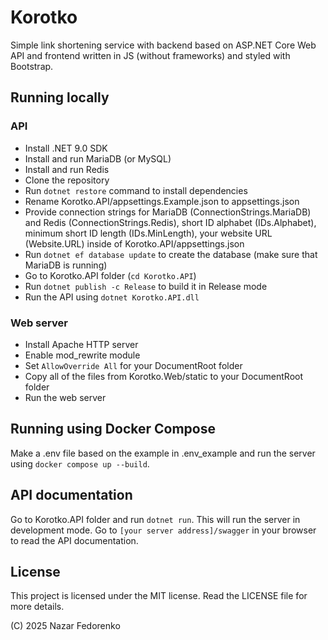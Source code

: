 # Korotko

Simple link shortening service with backend based on ASP.NET Core Web API
and frontend written in JS (without frameworks) and styled with Bootstrap.

## Running locally

### API

- Install .NET 9.0 SDK
- Install and run MariaDB (or MySQL)
- Install and run Redis
- Clone the repository
- Run `dotnet restore` command to install dependencies
- Rename Korotko.API/appsettings.Example.json to appsettings.json
- Provide connection strings for MariaDB (ConnectionStrings.MariaDB)
  and Redis (ConnectionStrings.Redis), short ID alphabet (IDs.Alphabet),
  minimum short ID length (IDs.MinLength), your website URL (Website.URL)
  inside of Korotko.API/appsettings.json
- Run `dotnet ef database update` to create the database (make sure
  that MariaDB is running)
- Go to Korotko.API folder (`cd Korotko.API`)
- Run `dotnet publish -c Release` to build it in Release mode
- Run the API using `dotnet Korotko.API.dll`

### Web server

- Install Apache HTTP server
- Enable mod_rewrite module
- Set `AllowOverride All` for your DocumentRoot folder
- Copy all of the files from Korotko.Web/static to your DocumentRoot folder
- Run the web server

## Running using Docker Compose

Make a .env file based on the example in .env_example and run the server using `docker compose up --build`.

## API documentation

Go to Korotko.API folder and run `dotnet run`. This will run the server 
in development mode. Go to `[your server address]/swagger` in your 
browser to read the API documentation.

## License

This project is licensed under the MIT license. Read the LICENSE file
for more details.

(C) 2025 Nazar Fedorenko